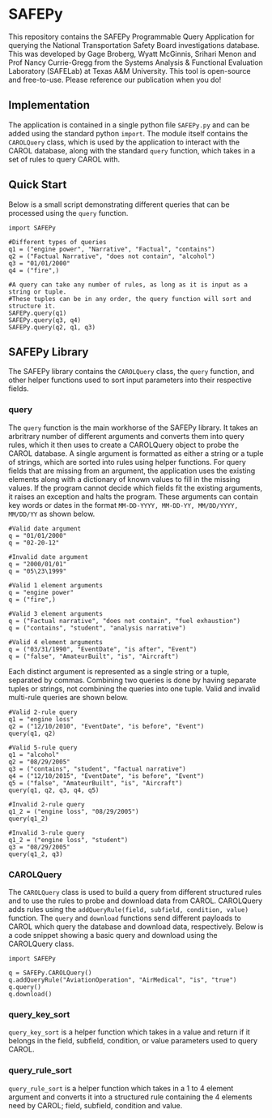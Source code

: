 # SAFEPy
This repository contains the SAFEPy Programmable Query Application for querying the National Transportation Safety Board investigations database.
This was developed by Gage Broberg, Wyatt McGinnis, Srihari Menon and Prof Nancy Currie-Gregg from the Systems Analysis & Functional Evaluation Laboratory (SAFELab) at Texas A&M University.
This tool is open-source and free-to-use. Please reference our publication when you do!

## Implementation
The application is contained in a single python file `SAFEPy.py` and can be added using the standard python `import`. The module itself contains the `CAROLQuery` class, which is used by the application to interact with the CAROL database, along with the standard `query` function, which takes in a set of rules to query CAROL with.

## Quick Start
Below is a small script demonstrating different queries that can be processed using the `query` function.

```
import SAFEPy

#Different types of queries
q1 = ("engine power", "Narrative", "Factual", "contains")
q2 = ("Factual Narrative", "does not contain", "alcohol")
q3 = "01/01/2000"
q4 = ("fire",)

#A query can take any number of rules, as long as it is input as a string or tuple. 
#These tuples can be in any order, the query function will sort and structure it. 
SAFEPy.query(q1)
SAFEPy.query(q3, q4)
SAFEPy.query(q2, q1, q3)
```
## SAFEPy Library
The SAFEPy library contains the `CAROLQuery` class, the `query` function, and other helper functions used to sort input parameters into their respective fields.

### query
The `query` function is the main workhorse of the SAFEPy library. It takes an arbritrary number of different arguments and converts them into query rules, which it then uses to create a CAROLQuery object to probe the CAROL database. A single argument is formatted as either a string or a tuple of strings, which are sorted into rules using helper functions. For query fields that are missing from an argument, the application uses the existing elements along with a dictionary of known values to fill in the missing values. If the program cannot decide which fields fit the existing arguments, it raises an exception and halts the program. These arguments can contain key words or dates in the format `MM-DD-YYYY, MM-DD-YY, MM/DD/YYYY, MM/DD/YY` as shown below.
```
#Valid date argument
q = "01/01/2000"
q = "02-20-12"

#Invalid date argument
q = "2000/01/01"
q = "05\23\1999"

#Valid 1 element arguments
q = "engine power"
q = ("fire",)

#Valid 3 element arguments
q = ("Factual narrative", "does not contain", "fuel exhaustion")
q = ("contains", "student", "analysis narrative")

#Valid 4 element arguments
q = ("03/31/1990", "EventDate", "is after", "Event")
q = ("false", "AmateurBuilt", "is", "Aircraft")
```
Each distinct argument is represented as a single string or a tuple, separated by commas. Combining two queries is done by having separate tuples or strings, not combining the queries into one tuple. Valid and invalid multi-rule queries are shown below.

```
#Valid 2-rule query
q1 = "engine loss"
q2 = ("12/10/2010", "EventDate", "is before", "Event")
query(q1, q2)

#Valid 5-rule query
q1 = "alcohol"
q2 = "08/29/2005"
q3 = ("contains", "student", "factual narrative")
q4 = ("12/10/2015", "EventDate", "is before", "Event")
q5 = ("false", "AmateurBuilt", "is", "Aircraft")
query(q1, q2, q3, q4, q5)

#Invalid 2-rule query
q1_2 = ("engine loss", "08/29/2005")
query(q1_2)

#Invalid 3-rule query
q1_2 = ("engine loss", "student")
q3 = "08/29/2005"
query(q1_2, q3)
```

### CAROLQuery
The `CAROLQuery` class is used to build a query from different structured rules and to use the rules to probe and download data from CAROL. CAROLQuery adds rules using the `addQueryRule(field, subfield, condition, value)` function. The `query` and `download` functions send different payloads to CAROL which query the database and download data, respectively. Below is a code snippet showing a basic query and download using the CAROLQuery class. 

```
import SAFEPy

q = SAFEPy.CAROLQuery()
q.addQueryRule("AviationOperation", "AirMedical", "is", "true")
q.query()
q.download()
```

### query_key_sort
`query_key_sort` is a helper function which takes in a value and return if it belongs in the field, subfield, condition, or value parameters used to query CAROL.

### query_rule_sort
`query_rule_sort` is a helper function which takes in a 1 to 4 element argument and converts it into a structured rule containing the 4 elements need by CAROL; field, subfield, condition and value.
